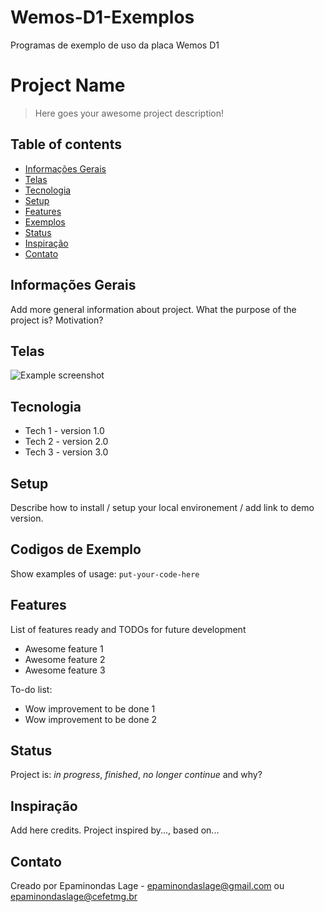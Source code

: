 # Wemos-D1-Exemplos
Programas de exemplo de uso da placa Wemos D1
# Project Name
> Here goes your awesome project description!

## Table of contents
* [Informações Gerais](#Informações_Gerais)
* [Telas](#Telas)
* [Tecnologia](#tecnologia)
* [Setup](#setup)
* [Features](#features)
* [Exemplos](Exemplos)
* [Status](#status)
* [Inspiração](#inspiração)
* [Contato](#contato)

## Informações Gerais
Add more general information about project. What the purpose of the project is? Motivation?

## Telas
![Example screenshot](./img/screenshot.png)

## Tecnologia
* Tech 1 - version 1.0
* Tech 2 - version 2.0
* Tech 3 - version 3.0

## Setup
Describe how to install / setup your local environement / add link to demo version.

## Codigos de Exemplo
Show examples of usage:
`put-your-code-here`

## Features
List of features ready and TODOs for future development
* Awesome feature 1
* Awesome feature 2
* Awesome feature 3

To-do list:
* Wow improvement to be done 1
* Wow improvement to be done 2

## Status
Project is: _in progress_, _finished_, _no longer continue_ and why?

## Inspiração
Add here credits. Project inspired by..., based on...

## Contato
Creado por Epaminondas Lage - epaminondaslage@gmail.com ou epaminondaslage@cefetmg.br
